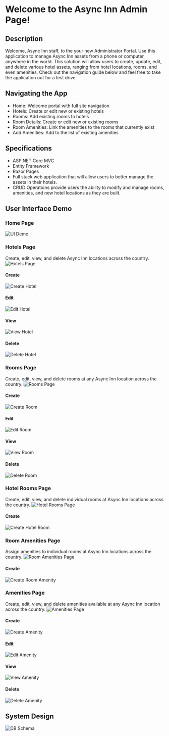# Welcome to the Async Inn Admin Page!

## Description
Welcome, Async Inn staff, to the your new Administrator Portal. Use this application to manage Async Inn assets from a phone or computer, anywhere in the world. This solution will allow users to create, update, edit, and delete various hotel assets, ranging from hotel locations, rooms, and even amenities. Check out the navigation guide below and feel free to take the application out for a test drive.

## Navigating the App
- Home: Welcome portal with full site navigation
- Hotels: Create or edit new or existing hotels
- Rooms: Add existing rooms to hotels
- Room Details: Create or edit new or existing rooms
- Room Amenities: Link the amenities to the rooms that currently exist
- Add Amenities: Add to the list of existing amenities

## Specifications
- ASP.NET Core MVC
- Entity Framework
- Razor Pages
- Full stack web application that will allow users to better manage the assets in their hotels.
- CRUD Operations provide users the ability to modify and manage rooms, amenities, and new hotel locations as they are built.

## User Interface Demo

### Home Page
![UI Demo](Assets/landing_page.PNG)

### Hotels Page
Create, edit, view, and delete Async Inn locations across the country.
![Hotels Page](Assets/hotel_page.PNG)

#### Create
![Create Hotel](Assets/hotel_page_create.PNG)

#### Edit
![Edit Hotel](Assets/hotel_page_edit.PNG)

#### View
![View Hotel](Assets/hotel_page_read.PNG)

#### Delete
![Delete Hotel](Assets/hotel_page_delete.PNG)

### Rooms Page
Create, edit, view, and delete rooms at any Async Inn location across the country.
![Rooms Page](Assets/room_page.PNG)

#### Create
![Create Room](Assets/room_page_create.PNG)

#### Edit
![Edit Room](Assets/room_page_edit.PNG)

#### View
![View Room](Assets/room_page_read.PNG)

#### Delete
![Delete Room](Assets/room_page_delete.PNG)

### Hotel Rooms Page
Create, edit, view, and delete individual rooms at Async Inn locations across the country.
![Hotel Rooms Page](Assets/hotelrooms_page.PNG)

#### Create
![Create Hotel Room](Assets/hotelrooms_page_create.PNG)

### Room Amenities Page
Assign amenities to individual rooms at Async Inn locations across the country.
![Room Amenities Page](Assets/roomamenities_page.PNG)

#### Create
![Create Room Amenity](Assets/roomamenities_page_create.PNG)

### Amenities Page
Create, edit, view, and delete amenities available at any Async Inn location across the country.
![Amenities Page](Assets/amenities_page.PNG)

#### Create
![Create Amenity](Assets/amenities_page_create.PNG)

#### Edit
![Edit Amenity](Assets/amenities_page_edit.PNG)

#### View
![View Amenity](Assets/amenities_page_read.PNG)

#### Delete
![Delete Amenity](Assets/amenities_page_delete.PNG)

## System Design
![DB Schema](Assets/SchemaAsyncInn.png)
